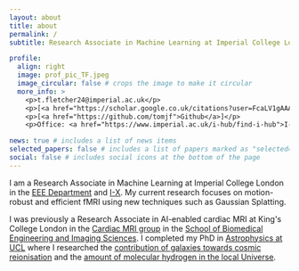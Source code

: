```yaml
---
layout: about
title: about
permalink: /
subtitle: Research Associate in Machine Learning at Imperial College London

profile:
  align: right
  image: prof_pic_TF.jpeg
  image_circular: false # crops the image to make it circular
  more_info: >
    <p>t.fletcher24@imperial.ac.uk</p>
    <p>[<a href="https://scholar.google.co.uk/citations?user=FcaLV1gAAAAJ&hl=en">Google Scholar</a>]</p>
    <p>[<a href="https://github.com/tomjf">Github</a>]</p>
    <p>Office: <a href="https://www.imperial.ac.uk/i-hub/find-i-hub">I-HUB</a>, Level 5</p>

news: true # includes a list of news items
selected_papers: false # includes a list of papers marked as "selected={true}"
social: false # includes social icons at the bottom of the page
---
```


I am a Research Associate in Machine Learning at Imperial College London in the [EEE Department](https://www.imperial.ac.uk/electrical-engineering/) and [I-X](https://ix.imperial.ac.uk/). My current research focuses on motion-robust and efficient fMRI using new techniques such as Gaussian Splatting.

I was previously a Research Associate in AI-enabled cardiac MRI at King's College London in the [Cardiac MRI group](https://x.com/KCL_CardiacMR) in the [School of Biomedical Engineering and Imaging Sciences](https://www.kcl.ac.uk/bmeis). I completed my PhD in [Astrophysics at UCL](https://www.ucl.ac.uk/astrophysics) where I researched the [contribution of galaxies towards cosmic reionisation](https://arxiv.org/abs/1806.01741) and the [amount of molecular hydrogen in the local Universe](https://arxiv.org/abs/2002.04959).
